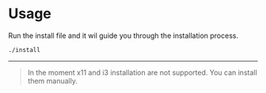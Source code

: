 # Usage

Run the install file and it wil guide you through the installation process.

```bash
./install
```

---

> In the moment x11 and i3 installation are not supported. You can install them manually.